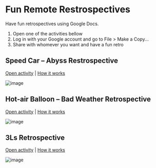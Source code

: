 # Fun Remote Restrospectives

Have fun retrospectives using Google Docs.

1. Open one of the activities bellow
2. Log in with your Google account and go to File > Make a Copy...
3. Share with whomever you want and have a fun retro

## Speed Car – Abyss Restrospective

[Open activity](https://docs.google.com/drawings/d/19VQd_Aonn5pm8k8yzHUN7Mup7YZmcBgqV06DO-Q-0kI/edit) |
[How it works](http://www.funretrospectives.com/speed-car/)

![image](https://cloud.githubusercontent.com/assets/792201/7844560/b57615c4-0487-11e5-9e90-c54553b610f3.png)

## Hot-air Balloon – Bad Weather Retrospective

[Open activity](https://docs.google.com/drawings/d/1e1GrHJfyUMYBqHfpdn-86xT3e8v83eF6rX2QHKWiZRw/edit) |
[How it works](http://www.funretrospectives.com/hot-air-balloon-bad-weather/)

![image](https://cloud.githubusercontent.com/assets/792201/7844634/40d4d7f4-0488-11e5-842e-ecdefcc6cf70.png)

## 3Ls Retrospective

[Open activity](https://docs.google.com/drawings/d/1JPOVd2BcBwvzG6Y91LgVBcSmQ3Ls6kfPo4Gh0Mq0H1E/edit) |
[How it works](http://www.funretrospectives.com/the-3-ls-liked-learned-lacked/)

![image](https://cloud.githubusercontent.com/assets/792201/7844696/96fe8620-0488-11e5-937a-7e05fb9a0c94.png)

